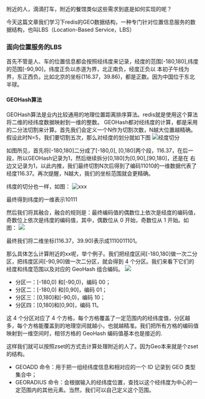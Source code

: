 附近的人，滴滴打车，附近的餐馆类似这些需求到底是如何实现的呢？

今天这篇文章我们学习下redis的GEO数据结构，一种专门针对位置信息服务的数据结构，也叫LBS（Location-Based Service，LBS）

### 面向位置服务的LBS
首先不管是人、车的位置信息都会按照经纬度来记录，经度的范围[-180,180],纬度的范围[-90,90]，纬度正负以赤道为界，北正南负，经度正负以
本初子午线为界，东正西负。比如北京的坐标(116.37，39.86)，都是正数。因为中国位于东北半球。

#### GEOHash算法
GEOHash算法是业内比较通用的地理位置距离排序算法。redis就是使用这个算法将二维的经纬度数据映射到一维的整数。
GEOHash都对经纬度的计算，都是采用的二分法切割来计算。首先我们会定义一个N作为切割次数，N越大位置越精确。假设此时N=5，我们要切割五次，那么对经度的划分就如下图
![经度切分](https://static001.geekbang.org/resource/image/3c/f2/3cb007yy63c820d6dd2e4999608683f2.jpg)

如图所见，首先将[-180,180]二分成了[-180,0], [0,180]两个段，116.37，在后一段，所以GEOHash记录为1，然后继续拆分[0,180]为[0,90],[90,180]，还是在
右边又记录为1，以此内推，我们最终切割N次后得到了编码11010的一维数据代表了经度116.37。再次提醒，N越大，我们的坐标范围就会更精确。

纬度的切分也一样，如图：
![xxx](https://static001.geekbang.org/resource/image/65/6d/65f41469866cb94963b4c9afbf2b016d.jpg)

最终得到纬度的一维表示10111

然后我们将其融合，融合的规则是：最终编码值的偶数位上依次是经度的编码值，奇数位上依次是纬度的编码值，其中，偶数位从 0 开始，奇数位从 1 开始。如图：
![](https://static001.geekbang.org/resource/image/4a/87/4a8296e841f18ed4f3a554703ebd5887.jpg)

最终我们将二维坐标(116.37，39.90)表示成1110011101。

那么具体怎么计算附近的xx呢，举个例子。我们把经度区间[-180,180]做一次二分区，把纬度区间[-90,90]做一次二分区，就会得到 4 个分区。我们来看下它们的经度和纬度范围以及对应的 GeoHash 组合编码。
![](https://static001.geekbang.org/resource/image/2a/74/2a2a650086acf9700c0603a4be8ceb74.jpg)

- 分区一：[-180,0) 和[-90,0)，编码 00；
- 分区二：[-180,0) 和[0,90]，编码 01；
- 分区三：[0,180]和[-90,0)，编码 10；
- 分区四：[0,180]和[0,90]，编码 11。

这 4 个分区对应了 4 个方格，每个方格覆盖了一定范围内的经纬度值，分区越多，每个方格能覆盖到的地理空间就越小，也就越精准。我们把所有方格的编码值映射到一维空间时，相邻方格的 GeoHash 编码值基本也是接近的.

这样我们就可以按照zset的方式去计算处理附近的人了。因为Geo本来就是个zset的结构。
- GEOADD 命令：用于把一组经纬度信息和相对应的一个 ID 记录到 GEO 类型集合中；
- GEORADIUS 命令：会根据输入的经纬度位置，查找以这个经纬度为中心的一定范围内的其他元素。当然，我们可以自己定义这个范围。